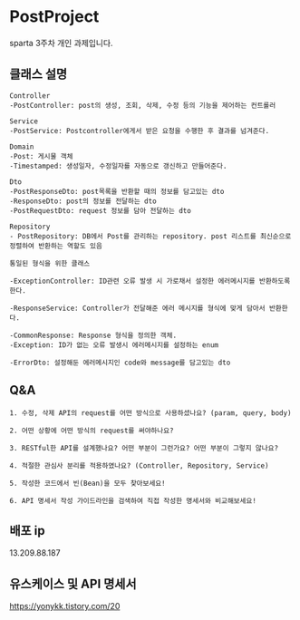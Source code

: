 # PostProject
sparta 3주차 개인 과제입니다.


## 클래스 설명
```
Controller
-PostController: post의 생성, 조회, 삭제, 수정 등의 기능을 제어하는 컨트롤러

Service
-PostService: Postcontroller에게서 받은 요청을 수행한 후 결과를 넘겨준다.

Domain
-Post: 게시물 객체
-Timestamped: 생성일자, 수정일자를 자동으로 갱신하고 만들어준다.

Dto
-PostResponseDto: post목록을 반환할 때의 정보를 담고있는 dto
-ResponseDto: post의 정보를 전달하는 dto
-PostRequestDto: request 정보를 담아 전달하는 dto

Repository
- PostRepository: DB에서 Post를 관리하는 repository. post 리스트를 최신순으로 정렬하여 반환하는 역할도 있음
```

```
통일된 형식을 위한 클래스

-ExceptionController: ID관련 오류 발생 시 가로채서 설정한 에러메시지를 반환하도록 한다.

-ResponseService: Controller가 전달해준 에러 메시지를 형식에 맞게 담아서 반환한다.

-CommonResponse: Response 형식을 정의한 객체.
-Exception: ID가 없는 오류 발생시 에러메시지를 설정하는 enum

-ErrorDto: 설정해둔 에러메시지인 code와 message를 담고있는 dto
```
##  Q&A
```
1. 수정, 삭제 API의 request를 어떤 방식으로 사용하셨나요? (param, query, body)
```

```
2. 어떤 상황에 어떤 방식의 request를 써야하나요?
```

```
3. RESTful한 API를 설계했나요? 어떤 부분이 그런가요? 어떤 부분이 그렇지 않나요?
```

```
4. 적절한 관심사 분리를 적용하였나요? (Controller, Repository, Service)
```

```
5. 작성한 코드에서 빈(Bean)을 모두 찾아보세요!
```

```
6. API 명세서 작성 가이드라인을 검색하여 직접 작성한 명세서와 비교해보세요!
```

## 배포 ip
13.209.88.187

## 유스케이스 및 API 명세서
https://yonykk.tistory.com/20
